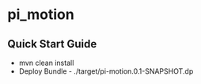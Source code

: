 # pi_motion

## Quick Start Guide

* mvn clean install
* Deploy Bundle - ./target/pi-motion.0.1-SNAPSHOT.dp
